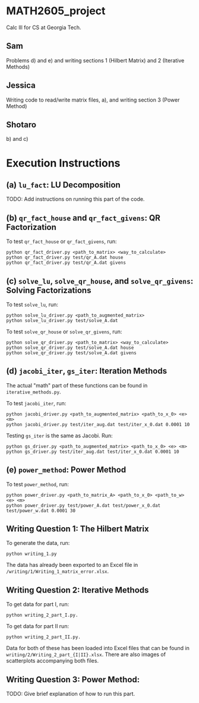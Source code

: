 # MATH2605_project
Calc lll for CS at Georgia Tech.

## Sam

Problems d) and e) and writing sections 1 (Hilbert Matrix) and 2 (Iterative Methods)

## Jessica

Writing code to read/write matrix files, a), and writing section 3 (Power Method)

## Shotaro
b) and c)

# Execution Instructions

## (a) `lu_fact`: LU Decomposition

TODO: Add instructions on running this part of the code.

## (b) `qr_fact_house` and `qr_fact_givens`: QR Factorization

To test `qr_fact_house` or `qr_fact_givens`, run:

	python qr_fact_driver.py <path_to_matrix> <way_to_calculate>
    python qr_fact_driver.py test/qr_A.dat house
    python qr_fact_driver.py test/qr_A.dat givens

## (c) `solve_lu`, `solve_qr_house`, and `solve_qr_givens`: Solving Factorizations

To test `solve_lu`, run:

	python solve_lu_driver.py <path_to_augmented_matrix>
    python solve_lu_driver.py test/solve_A.dat

To test `solve_qr_house` or `solve_qr_givens`, run:

	python solve_qr_driver.py <path_to_matrix> <way_to_calculate>
    python solve_qr_driver.py test/solve_A.dat house
    python solve_qr_driver.py test/solve_A.dat givens

## (d) `jacobi_iter`, `gs_iter`: Iteration Methods

The actual "math" part of these functions can be found in `iterative_methods.py`.

To test `jacobi_iter`, run:

    python jacobi_driver.py <path_to_augmented_matrix> <path_to_x_0> <e> <m>
    python jacobi_driver.py test/iter_aug.dat test/iter_x_0.dat 0.0001 10

Testing `gs_iter` is the same as Jacobi. Run:

    python gs_driver.py <path_to_augmented_matrix> <path_to_x_0> <e> <m>
    python gs_driver.py test/iter_aug.dat test/iter_x_0.dat 0.0001 10

## (e) `power_method`: Power Method

To test `power_method`, run:

    python power_driver.py <path_to_matrix_A> <path_to_x_0> <path_to_w> <e> <m>
    python power_driver.py test/power_A.dat test/power_x_0.dat test/power_w.dat 0.0001 30

## Writing Question 1: The Hilbert Matrix

To generate the data, run:

    python writing_1.py

The data has already been exported to an Excel file in `/writing/1/Writing_1_matrix_error.xlsx`.

## Writing Question 2: Iterative Methods

To get data for part I, run:

    python writing_2_part_I.py.

To get data for part II run:

    python writing_2_part_II.py.

Data for both of these has been loaded into Excel files that can be found in `writing/2/Writing_2_part_{I|II}.xlsx`.
There are also images of scatterplots accompanying both files.

## Writing Question 3: Power Method:

TODO: Give brief explanation of how to run this part.
